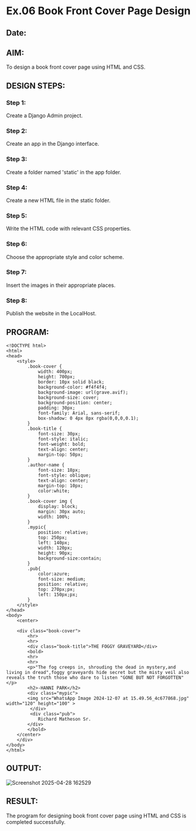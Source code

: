 # Ex.06 Book Front Cover Page Design
## Date:

## AIM:
To design a book front cover page using HTML and CSS.

## DESIGN STEPS:

### Step 1:
Create a Django Admin project.

### Step 2:
Create an app in the Django interface.

### Step 3:
Create a folder named 'static' in the app folder.

### Step 4:
Create a new HTML file in the static folder.

### Step 5:
Write the HTML code with relevant CSS properties.

### Step 6:
Choose the appropriate style and color scheme.

### Step 7:
Insert the images in their appropriate places.

### Step 8:
Publish the website in the LocalHost.

## PROGRAM:
```
<!DOCTYPE html>
<html>
<head>
    <style>
        .book-cover {
            width: 400px;
            height: 700px;
            border: 10px solid black;
            background-color: #f4f4f4;
            background-image: url(grave.avif);
            background-size: cover;
            background-position: center;
            padding: 30px;
            font-family: Arial, sans-serif;
            box-shadow: 0 4px 8px rgba(0,0,0,0.1);
        }
        .book-title {
            font-size: 30px;
            font-style: italic;
            font-weight: bold;
            text-align: center;
            margin-top: 50px;
        }
        .author-name {
            font-size: 18px;
            font-style: oblique;
            text-align: center;
            margin-top: 10px;
            color:white;
        }
        .book-cover img {
            display: block;
            margin: 30px auto;
            width: 100%;
        }
        .mypic{
            position: relative;
            top: 250px;
            left: 140px;
            width: 120px;
            height: 90px;
            background-size:contain;
        }
        .pub{
            color:azure;
            font-size: medium;
            position: relative;
            top: 270px;px;
            left: 150px;px;
        }
    </style>
</head>
<body>
    <center>
     
    <div class="book-cover">
        <hr>
        <hr>
        <div class="book-title">THE FOGGY GRAVEYARD</div>
        <bold>
        <hr>
        <hr>
        <p>"The fog creeps in, shrouding the dead in mystery,and living in dread",foggy graveyards hide secret but the misty veil also reveals the truth those who dare to listen "GONE BUT NOT FORGOTTEN"</p> 
        <h2>-HANNI PARK</h2>
        <div class="mypic">
        <img src="WhatsApp Image 2024-12-07 at 15.49.56_4c677868.jpg" width="120" height="100" >
         </div>
         <div class="pub">
            Richard Matheson Sr.
        </div>
        </bold>
    </center>
    </div>
</body>
</html>
```

## OUTPUT:

![Screenshot 2025-04-28 162529](https://github.com/user-attachments/assets/aed30ccd-6cfd-4f13-a0bc-962359620476)



## RESULT:
The program for designing book front cover page using HTML and CSS is completed successfully.
